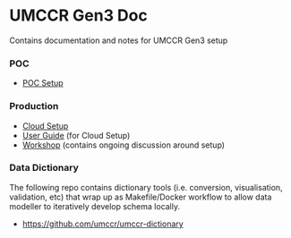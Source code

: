 # UMCCR Gen3 Doc

Contains documentation and notes for UMCCR Gen3 setup

### POC

- [POC Setup](poc)


### Production

- [Cloud Setup](cloud)
- [User Guide](user-guide) (for Cloud Setup)
- [Workshop](workshop) (contains ongoing discussion around setup)


### Data Dictionary

The following repo contains dictionary tools (i.e. conversion, visualisation, validation, etc) that wrap up as Makefile/Docker workflow to allow data modeller to iteratively develop schema locally.

- https://github.com/umccr/umccr-dictionary

